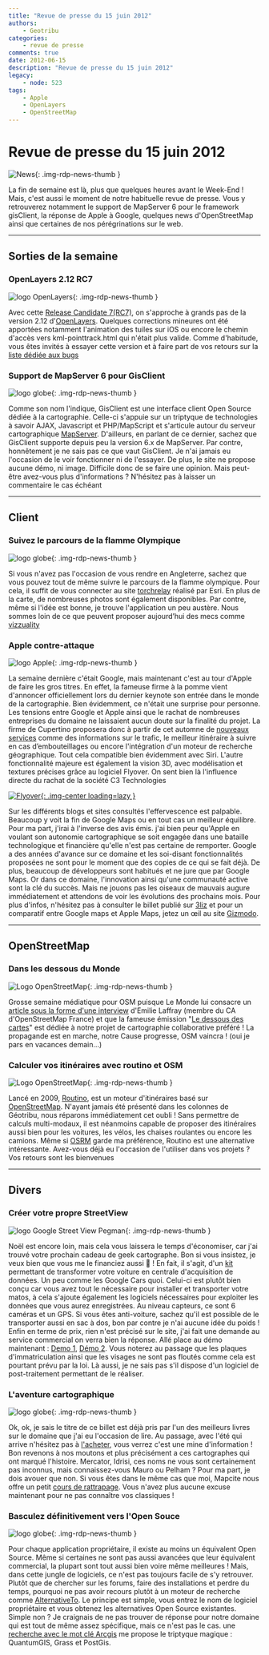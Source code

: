 ```yaml
---
title: "Revue de presse du 15 juin 2012"
authors:
    - Geotribu
categories:
    - revue de presse
comments: true
date: 2012-06-15
description: "Revue de presse du 15 juin 2012"
legacy:
    - node: 523
tags:
    - Apple
    - OpenLayers
    - OpenStreetMap
---
```


# Revue de presse du 15 juin 2012

![News](https://cdn.geotribu.fr/img/internal/icons-rdp-news/news.png "Icône news générique"){: .img-rdp-news-thumb }

La fin de semaine est là, plus que quelques heures avant le Week-End ! Mais, c'est aussi le moment de notre habituelle revue de presse. Vous y retrouverez notamment le support de MapServer 6 pour le framework gisClient, la réponse de Apple à Google, quelques news d'OpenStreetMap ainsi que certaines de nos pérégrinations sur le web.

----

## Sorties de la semaine

### OpenLayers 2.12 RC7

![logo OpenLayers](https://cdn.geotribu.fr/img/logos-icones/logiciels_librairies/openlayers.png "logo OpenLayers"){: .img-rdp-news-thumb }

Avec cette [Release Candidate 7(RC7)](http://lists.osgeo.org/pipermail/openlayers-dev/2012-June/008778.html), on s'approche à grands pas de la version 2.12 d'[OpenLayers](https://openlayers.org/). Quelques corrections mineures ont été apportées notamment l'animation des tuiles sur iOS ou encore le chemin d'accès vers kml-pointtrack.html qui n'était plus valide. Comme d'habitude, vous êtes invités à essayer cette version et à faire part de vos retours sur la [liste dédiée aux bugs](https://github.com/openlayers/openlayers/issues)

### Support de MapServer 6 pour GisClient

![logo globe](https://cdn.geotribu.fr/img/internal/icons-rdp-news/world.png "Icône de globe"){: .img-rdp-news-thumb }

Comme son nom l'indique, GisClient est une interface client Open Source dédiée à la cartographie. Celle-ci s'appuie sur un triptyque de technologies à savoir AJAX, Javascript et PHP/MapScript et s'articule autour du serveur cartographique [MapServer](http://mapserver.org/). D'ailleurs, en parlant de ce dernier, sachez que GisClient supporte depuis peu la version 6.x de MapServer. Par contre, honnêtement je ne sais pas ce que vaut GisClient. Je n'ai jamais eu l'occasion de le voir fonctionner ni de l'essayer. De plus, le site ne propose aucune démo, ni image. Difficile donc de se faire une opinion. Mais peut-être avez-vous plus d'informations ? N'hésitez pas à laisser un commentaire le cas échéant

----

## Client

### Suivez le parcours de la flamme Olympique

![logo globe](https://cdn.geotribu.fr/img/internal/icons-rdp-news/world.png "Icône de globe"){: .img-rdp-news-thumb }

Si vous n'avez pas l'occasion de vous rendre en Angleterre, sachez que vous pouvez tout de même suivre le parcours de la flamme olympique. Pour cela, il suffit de vous connecter au site [torchrelay](http://storymaps.esri.com/stories/torchrelay/) réalisé par Esri. En plus de la carte, de nombreuses photos sont également disponibles. Par contre, même si l'idée est bonne, je trouve l'application un peu austère. Nous sommes loin de ce que peuvent proposer aujourd’hui des mecs comme [vizzuality](http://vizzuality.com/)

### Apple contre-attaque

![logo Apple](https://cdn.geotribu.fr/img/logos-icones/entreprises_association/apple.png "logo Apple"){: .img-rdp-news-thumb }

La semaine dernière c'était Google, mais maintenant c'est au tour d'Apple de faire les gros titres. En effet, la fameuse firme à la pomme vient d'annoncer officiellement lors du dernier keynote son entrée dans le monde de la cartographie. Bien évidemment, ce n'était une surprise pour personne. Les tensions entre Google et Apple ainsi que le rachat de nombreuses entreprises du domaine ne laissaient aucun doute sur la finalité du projet. La firme de Cupertino proposera donc à partir de cet automne de [nouveaux services](http://www.apple.com/ios/ios6/maps/) comme des informations sur le trafic, le meilleur itinéraire à suivre en cas d’embouteillages ou encore l'intégration d'un moteur de recherche géographique. Tout cela compatible bien évidemment avec Siri. L'autre fonctionnalité majeure est également la vision 3D, avec modélisation et textures précises grâce au logiciel Flyover. On sent bien là l'influence directe du rachat de la société C3 Technologies

[![Flyover](https://cdn.geotribu.fr/img/articles-blog-rdp/capture-ecran/flyover.jpg "Flyover"){: .img-center loading=lazy }](http://www.apple.com/ios/ios6/maps/)

Sur les différents blogs et sites consultés l'effervescence est palpable. Beaucoup y voit la fin de Google Maps ou en tout cas un meilleur équilibre. Pour ma part, j'irai à l'inverse des avis émis. j'ai bien peur qu'Apple en voulant son autonomie cartographique se soit engagée dans une bataille technologique et financière qu'elle n'est pas certaine de remporter. Google a des années d'avance sur ce domaine et les soi-disant fonctionnalités proposées ne sont pour le moment que des copies de ce qui se fait déjà. De plus, beaucoup de développeurs sont habitués et ne jure que par Google Maps. Or dans ce domaine, l'innovation ainsi qu'une communauté active sont la clé du succès. Mais ne jouons pas les oiseaux de mauvais augure immédiatement et attendons de voir les évolutions des prochains mois. Pour plus d'infos, n'hésitez pas à consulter le billet publié sur [3liz](http://www.3liz.com/blog/rldhont/index.php?post/2012/06/12/Et-Apple-utilisa-TomTom-et-non-OSM) et pour un comparatif entre Google maps et Apple Maps, jetez un œil au site [Gizmodo](http://gizmodo.com/5918176/google-maps-vs-apple-maps-a-side+by+side-comparison).

----

## OpenStreetMap

### Dans les dessous du Monde

![Logo OpenStreetMap](https://cdn.geotribu.fr/img/logos-icones/OpenStreetMap/Openstreetmap.png "logo OpenStreetMap"){: .img-rdp-news-thumb }

Grosse semaine médiatique pour OSM puisque Le Monde lui consacre un [article sous la forme d'une interview](https://www.lemonde.fr/technologies/article/2012/06/12/openstreetmap-est-un-projet-comparable-a-wikipedia_1717185_651865.html) d'Emilie Laffray (membre du CA d'OpenStreetMap France) et que la fameuse émission "[Le dessous des cartes](http://ddc.arte.tv/emission/cartographie-2-0)" est dédiée à notre projet de cartographie collaborative préféré ! La propagande est en marche, notre Cause progresse, OSM vaincra ! (oui je pars en vacances demain...)

### Calculer vos itinéraires avec routino et OSM

![Logo OpenStreetMap](https://cdn.geotribu.fr/img/logos-icones/OpenStreetMap/Openstreetmap.png "logo OpenStreetMap"){: .img-rdp-news-thumb }

Lancé en 2009, [Routino](http://www.routino.org/software/), est un moteur d'itinéraires basé sur [OpenStreetMap](https://www.openstreetmap.org/). N'ayant jamais été présenté dans les colonnes de Géotribu, nous réparons immédiatement cet oubli ! Sans permettre de calculs multi-modaux, il est néanmoins capable de proposer des itinéraires aussi bien pour les voitures, les vélos, les chaises roulantes ou encore les camions. Même si [OSRM](http://project-osrm.org/) garde ma préférence, Routino est une alternative intéressante. Avez-vous déjà eu l'occasion de l'utiliser dans vos projets ? Vos retours sont les bienvenues

----

## Divers

### Créer votre propre StreetView

![logo Google Street View Pegman](https://cdn.geotribu.fr/img/logos-icones/entreprises_association/google/google_street_view.png "logo Google Street View Pegman"){: .img-rdp-news-thumb }

Noël est encore loin, mais cela vous laissera le temps d'économiser, car j'ai trouvé votre prochain cadeau de geek cartographe. Bon si vous insistez, je veux bien que vous me le financiez aussi :slightly_smiling_face: ! En fait, il s'agit, d'un [kit](http://www.diy-streetview.com/) permettant de transformer votre voiture en centrale d'acquisition de données. Un peu comme les Google Cars quoi. Celui-ci est plutôt bien conçu car vous avez tout le nécessaire pour installer et transporter votre matos, à cela s'ajoute également les logiciels nécessaires pour exploiter les données que vous aurez enregistrées. Au niveau capteurs, ce sont 6 caméras et un GPS. Si vous êtes anti-voiture, sachez qu'il est possible de le transporter aussi en sac à dos, bon par contre je n'ai aucune idée du poids ! Enfin en terme de prix, rien n'est précisé sur le site, j'ai fait une demande au service commercial on verra bien la réponse. Allé place au démo maintenant : [Demo 1](http://www.diy-streetview.com/google-player/), [Démo 2](http://www.diy-streetview.com/google-player/index-test.html?sv=test-000587&heading=7&pitch=-41&zoom=0.99). Vous noterez au passage que les plaques d'immatriculation ainsi que les visages ne sont pas floutés comme cela est pourtant prévu par la loi. Là aussi, je ne sais pas s'il dispose d'un logiciel de post-traitement permettant de le réaliser.

### L'aventure cartographique

![logo globe](https://cdn.geotribu.fr/img/internal/icons-rdp-news/world.png "Icône de globe"){: .img-rdp-news-thumb }

Ok, ok, je sais le titre de ce billet est déjà pris par l'un des meilleurs livres sur le domaine que j'ai eu l'occasion de lire. Au passage, avec l'été qui arrive n'hésitez pas à [l'acheter](http://www.amazon.fr/Laventure-cartographique-Jean-Lefort/dp/2842450698), vous verrez c'est une mine d'information ! Bon revenons à nos moutons et plus précisément a ces cartographes qui ont marqué l'histoire. Mercator, Idrisi, ces noms ne vous sont certainement pas inconnus, mais connaissez-vous Mauro ou Pelham ? Pour ma part, je dois avouer que non. Si vous êtes dans le même cas que moi, Mapcite nous offre un petit [cours de rattrapage](http://www.mapcite.com/blog/blog/2012/june/notable-cartographers-and-their-maps.aspx). Vous n'avez plus aucune excuse maintenant pour ne pas connaître vos classiques !

### Basculez définitivement vers l'Open Souce

![logo globe](https://cdn.geotribu.fr/img/internal/icons-rdp-news/world.png "Icône de globe"){: .img-rdp-news-thumb }

Pour chaque application propriétaire, il existe au moins un équivalent Open Source. Même si certaines ne sont pas aussi avancées que leur équivalent commercial, la plupart sont tout aussi bien voire même meilleures ! Mais, dans cette jungle de logiciels, ce n'est pas toujours facile de s'y retrouver. Plutôt que de chercher sur les forums, faire des installations et perdre du temps, pourquoi ne pas avoir recours plutôt à un moteur de recherche comme [AlternativeTo](http://alternativeto.net/). Le principe est simple, vous entrez le nom de logiciel propriétaire et vous obtenez les alternatives Open Source existantes. Simple non ? Je craignais de ne pas trouver de réponse pour notre domaine qui est tout de même assez spécifique, mais ce n'est pas le cas. une [recherche avec le mot clé Arcgis](http://alternativeto.net/software/arcgisdesktop/) me propose le triptyque magique : QuantumGIS, Grass et PostGis.
